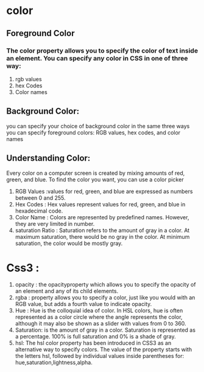 # color
## Foreground Color
### The color property allows you to specify the color of text inside an element. You can specify any color in CSS in one of three way:
1. rgb values
2. hex Codes
3. Color names
## Background Color:
you can specify your choice of background color in the same three ways you can specify foreground colors: RGB values, hex codes, and color names 

## Understanding Color:
Every color on a computer screen is created by mixing amounts of red, green, and blue. To find the color you want, you can use a color picker
1. RGB Values :values for red, green, and blue are expressed as numbers between 0 and 255. 
2. Hex Codes : Hex values represent values for red, green, and blue in hexadecimal code.
3. Color Name : Colors are represented by predefined names. However, they are very limited in number.
4. saturation Ratio : Saturation refers to the amount of gray in a color. At maximum saturation, 
there would be no gray in the color. At minimum saturation, the color would be mostly gray.
# Css3 :
1. opacity : the opacityproperty which allows you to specify the opacity of an element and any of its child elements. 
2. rgba : property allows you to specify a color, just like you would with an RGB value, but adds a fourth value to indicate opacity.
3. Hue : Hue is the colloquial idea of color. In HSL colors, hue is often represented as a color circle where the angle represents the color,
although it may also be shown as a slider with values from 0 to 360.
4. Saturation: is the amount of gray in a color. Saturation is represented as a percentage. 100% is full saturation and 0% is a shade of gray.
5. hsl:
The hsl color property has been introduced in CSS3 as an alternative way to specify colors. 
The value of the property starts with the letters hsl, followed by individual values inside parentheses for:
hue,saturation,lightness,alpha.
